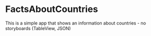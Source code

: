 # FactsAboutCountries
This is a simple app that shows an information about countries - no storyboards
(TableView, JSON)
